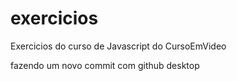 # exercicios
 Exercicios do curso de Javascript do CursoEmVideo

 fazendo um novo commit com github desktop
